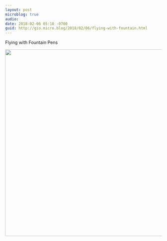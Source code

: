 ```yaml
---
layout: post
microblog: true
audio: 
date: 2018-02-06 05:10 -0700
guid: http://gio.micro.blog/2018/02/06/flying-with-fountain.html
---
```

Flying with Fountain Pens

<img src="http://microblog.stevegio.net/uploads/2018/cbb9a229db.jpg" width="600" height="600" />
